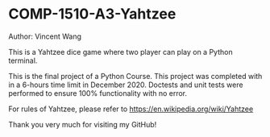 # COMP-1510-A3-Yahtzee
Author: Vincent Wang

This is a Yahtzee dice game where two player can play on a Python terminal. 

This is the final project of a Python
Course. This project was completed with in a 6-hours time limit in December 2020. Doctests and unit tests were performed to ensure 100%
functionality with no error.

For rules of Yahtzee, please refer to https://en.wikipedia.org/wiki/Yahtzee

Thank you very much for visiting my GitHub!